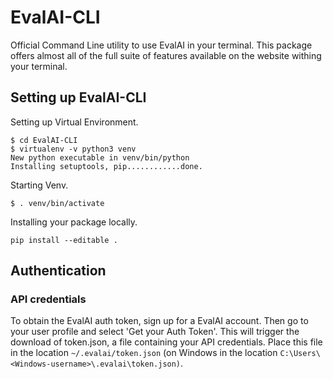# EvalAI-CLI

Official Command Line utility to use EvalAI in your terminal. This package offers almost all of the full suite of features available on the website withing your terminal.

## Setting up EvalAI-CLI

Setting up Virtual Environment.

```
$ cd EvalAI-CLI
$ virtualenv -v python3 venv
New python executable in venv/bin/python
Installing setuptools, pip............done.
```

Starting Venv.

`$ . venv/bin/activate`

Installing your package locally.

`pip install --editable . `

## Authentication

### API credentials

To obtain the EvalAI auth token, sign up for a EvalAI account. Then go to your user profile and select 'Get your Auth Token'. This will trigger the download of token.json, a file containing your API credentials. Place this file in the location `~/.evalai/token.json` (on Windows in the location `C:\Users\<Windows-username>\.evalai\token.json)`.
